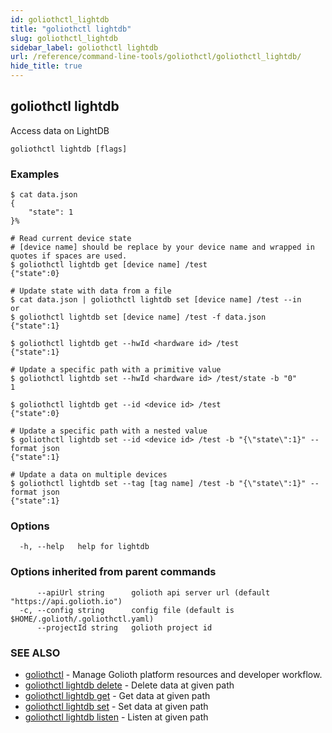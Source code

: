 ```yaml
---
id: goliothctl_lightdb
title: "goliothctl lightdb"
slug: goliothctl_lightdb
sidebar_label: goliothctl lightdb
url: /reference/command-line-tools/goliothctl/goliothctl_lightdb/
hide_title: true
---
```

## goliothctl lightdb

Access data on LightDB

```
goliothctl lightdb [flags]
```

### Examples

```
$ cat data.json
{
	"state": 1
}%

# Read current device state
# [device name] should be replace by your device name and wrapped in quotes if spaces are used.
$ goliothctl lightdb get [device name] /test
{"state":0}

# Update state with data from a file
$ cat data.json | goliothctl lightdb set [device name] /test --in
or
$ goliothctl lightdb set [device name] /test -f data.json
{"state":1}

$ goliothctl lightdb get --hwId <hardware id> /test
{"state":1}

# Update a specific path with a primitive value
$ goliothctl lightdb set --hwId <hardware id> /test/state -b "0"
1

$ goliothctl lightdb get --id <device id> /test
{"state":0}

# Update a specific path with a nested value
$ goliothctl lightdb set --id <device id> /test -b "{\"state\":1}" --format json
{"state":1}

# Update a data on multiple devices
$ goliothctl lightdb set --tag [tag name] /test -b "{\"state\":1}" --format json
{"state":1}
```

### Options

```
  -h, --help   help for lightdb
```

### Options inherited from parent commands

```
      --apiUrl string      golioth api server url (default "https://api.golioth.io")
  -c, --config string      config file (default is $HOME/.golioth/.goliothctl.yaml)
      --projectId string   golioth project id
```

### SEE ALSO

* [goliothctl](/reference/command-line-tools/goliothctl/goliothctl/)	 - Manage Golioth platform resources and developer workflow.
* [goliothctl lightdb delete](/reference/command-line-tools/goliothctl/goliothctl_lightdb_delete/)	 - Delete data at given path
* [goliothctl lightdb get](/reference/command-line-tools/goliothctl/goliothctl_lightdb_get/)	 - Get data at given path
* [goliothctl lightdb set](/reference/command-line-tools/goliothctl/goliothctl_lightdb_set/)	 - Set data at given path
* [goliothctl lightdb listen](/reference/command-line-tools/goliothctl/goliothctl_lightdb_listen/)	 - Listen at given path